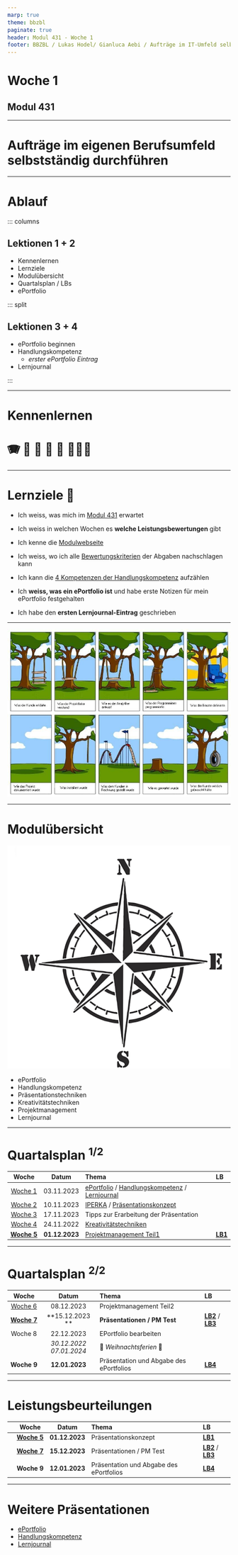 ```yaml
---
marp: true
theme: bbzbl
paginate: true
header: Modul 431 - Woche 1
footer: BBZBL / Lukas Hodel/ Gianluca Aebi / Aufträge im IT-Umfeld selbstständig durchführen
---
```


<!-- _class: big center -->

# Woche 1
## Modul 431 

---

<!-- _class: big -->

# **Aufträge** im eigenen Berufsumfeld **selbstständig durchführen**

---

# Ablauf

::: columns

## Lektionen **1 + 2**

- Kennenlernen
- Lernziele
- Modulübersicht
- Quartalsplan / LBs
- ePortfolio

::: split

## Lektionen **3 + 4**

- ePortfolio beginnen
- Handlungskompetenz
  - _erster ePortfolio Eintrag_
- Lernjournal

:::


---

<!-- _class: big -->

# Kennenlernen
# <!--fit--> :accordion: :guitar: :climbing: :runner: :lotus_position: :family_man_woman_girl:  

---

# Lernziele :dart:

- Ich weiss, was mich im [Modul 431](https://gaebi4102.github.io/bbzbl-modul-431//docs/) erwartet

- Ich weiss in welchen Wochen es **welche Leistungsbewertungen** gibt
- Ich kenne die [Modulwebseite](https://gaebi4102.github.io/bbzbl-modul-431/)
- Ich weiss, wo ich alle [Bewertungskriterien](https://gaebi4102.github.io/bbzbl-modul-431//docs/beurteilungen) der Abgaben nachschlagen kann
- Ich kann die [4 Kompetenzen der Handlungskompetenz](https://gaebi4102.github.io/bbzbl-modul-431//docs/themen/handlungskompetenz#4-kompetenzen) aufzählen
- Ich **weiss, was ein ePortfolio ist** und habe erste Notizen für mein ePortfolio festgehalten
- Ich habe den **ersten Lernjournal-Eintrag** geschrieben

---

![bg 65%](./images/missverstaendnis-baum.jpg)

---

# Modulübersicht

![bg right fit](./images/kompass.jpg)

- ePortfolio
- Handlungskompetenz
- Präsentationstechniken
- Kreativitätstechniken
- Projektmanagement
- Lernjournal

---

# Quartalsplan <sup>1/2</sup>

Woche | Datum | Thema | LB 
:---:|:---:|:---|:---
[Woche&nbsp;1](./woche-1) | 03.11.2023 | [ePortfolio](https://gaebi4102.github.io/bbzbl-modul-431//docs/themen/eportfolio) / [Handlungskompetenz](https://gaebi4102.github.io/bbzbl-modul-431//docs/themen/handlungskompetenz) / [Lernjournal](https://gaebi4102.github.io/bbzbl-modul-431//docs/themen/lernjournal) | 
[Woche&nbsp;2](https://gaebi4102.github.io/bbzbl-modul-431//docs/lektionen/woche-2) | 10.11.2023 | [IPERKA](https://gaebi4102.github.io/bbzbl-modul-431//docs/themen/iperka) / [Präsentationskonzept](https://gaebi4102.github.io/bbzbl-modul-431//docs/themen/praesentationskonzept) | 
[Woche&nbsp;3](https://gaebi4102.github.io/bbzbl-modul-431//docs/lektionen/woche-3) | 17.11.2023 | Tipps zur Erarbeitung der Präsentation | 
[Woche&nbsp;4](https://gaebi4102.github.io/bbzbl-modul-431//docs/lektionen/woche-4) | 24.11.2022 | [Kreativitätstechniken](https://gaebi4102.github.io/bbzbl-modul-431//docs/themen/kreativitaetstechniken) | 
[**Woche&nbsp;5**](https://gaebi4102.github.io/bbzbl-modul-431//docs/lektionen/woche-5) | **01.12.2023** | [Projektmanagement Teil1](https://gaebi4102.github.io/bbzbl-modul-431//docs/themen/projektmanagement) | [**LB1**](https://gaebi4102.github.io/bbzbl-modul-431//docs/beurteilungen/LB1) 

---

# Quartalsplan <sup>2/2</sup>

Woche | Datum | Thema | LB 
:---:|:---:|:---|:---
[Woche&nbsp;6](https://gaebi4102.github.io/bbzbl-modul-431//docs/lektionen/woche-6) | 08.12.2023 | Projektmanagement Teil2 | 
[**Woche&nbsp;7**](https://gaebi4102.github.io/bbzbl-modul-431//docs/lektionen/woche-7) | **15.12.2023 ** | **Präsentationen / PM Test** | [**LB2**](https://gaebi4102.github.io/bbzbl-modul-431//docs/beurteilungen/LB2) / [**LB3**](https://gaebi4102.github.io/bbzbl-modul-431//docs/beurteilungen/LB3) 
Woche&nbsp;8 | 22.12.2023  | EPortfolio bearbeiten | 
|| _30.12.2022_<br/>_07.01.2024_| :christmas_tree: *Weihnachtsferien* :christmas_tree: | 
**Woche&nbsp;9** | **12.01.2023** | Präsentation und Abgabe des ePortfolios | [**LB4**](https://gaebi4102.github.io/bbzbl-modul-431//docs/beurteilungen/LB4)

---

# Leistungsbeurteilungen

||Woche | Datum | Thema | LB 
:---:|:---:|:---:|:---|:---
||[**Woche&nbsp;5**](./woche-5) | **01.12.2023** | Präsentationskonzept | [**LB1**](https://gaebi4102.github.io/bbzbl-modul-431//docs/beurteilungen/LB1) 
||[**Woche&nbsp;7**](./woche-7) | **15.12.2023** | Präsentationen / PM Test | [**LB2**](https://gaebi4102.github.io/bbzbl-modul-431//docs/beurteilungen/LB2) / [**LB3**](https://gaebi4102.github.io/bbzbl-modul-431//docs/beurteilungen/LB3) 
||**Woche&nbsp;9** | **12.01.2023** | Präsentation und Abgabe des ePortfolios | [**LB4**](https://gaebi4102.github.io/bbzbl-modul-431//docs/beurteilungen/LB4)

---

# Weitere Präsentationen

- [ePortfolio](https://gaebi4102.github.io/bbzbl-modul-431//slides/eportfolio)
- [Handlungskompetenz](https://gaebi4102.github.io/bbzbl-modul-431//slides/handlungskompetenz)
- [Lernjournal](https://gaebi4102.github.io/bbzbl-modul-431//slides/lernjournal)
